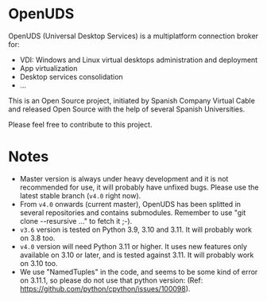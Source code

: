 OpenUDS
=======

OpenUDS (Universal Desktop Services) is a multiplatform connection broker for:
- VDI: Windows and Linux virtual desktops administration and deployment
- App virtualization
- Desktop services consolidation
- ...

This is an Open Source project, initiated by Spanish Company ​Virtual Cable and released Open Source with the help of several Spanish Universities.

Please feel free to contribute to this project.

Notes
=====
* Master version is always under heavy development and it is not recommended for use, it will probably have unfixed bugs.  Please use the latest stable branch (`v4.0` right now).
* From `v4.0` onwards (current master), OpenUDS has been splitted in several repositories and contains submodules. Remember to use "git clone --resursive ..." to fetch it ;-).
* `v3.6` version is tested on Python 3.9, 3.10 and 3.11. It will probably work on 3.8 too.
* `v4.0` version will need Python 3.11 or higher. It uses new features only available on 3.10 or later, and is tested against 3.11. It will probably work on 3.10 too.
* We use "NamedTuples" in the code, and seems to be some kind of error on 3.11.1, so please do not use that python version: (Ref: https://github.com/python/cpython/issues/100098). 
